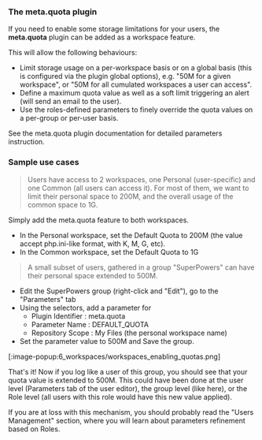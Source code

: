 ### The meta.quota plugin
If you need to enable some storage limitations for your users, the **meta.quota** plugin can be added as a workspace feature.

This will allow the following behaviours:

+ Limit storage usage on a per-workspace basis or on a global basis (this is configured via the plugin global options), e.g. "50M for a given workspace", or "50M for all cumulated workspaces a user can access".
+ Define a maximum quota value as well as a soft limit triggering an alert (will send an email to the user).
+ Use the roles-defined parameters to finely override the quota values on a per-group or per-user basis.

See the meta.quota plugin documentation for detailed parameters instruction.

### Sample use cases
> Users have access to 2 workspaces, one Personal (user-specific) and one Common (all users can access it). For most of them, we want to limit their personal space to 200M, and the overall usage of the common space to 1G.

Simply add the meta.quota feature to both workspaces.

+ In the Personal workspace, set the Default Quota to 200M (the value accept php.ini-like format, with K, M, G, etc).
+ In the Common workspace, set the Default Quota to 1G


> A small subset of users, gathered in a group "SuperPowers" can have their personal space extended to 500M.

+ Edit the SuperPowers group (right-click and "Edit"), go to the "Parameters" tab
+ Using the selectors, add a parameter for
    - Plugin Identifier : meta.quota
    - Parameter Name : DEFAULT_QUOTA
    - Repository Scope : My Files (the personal workspace name)
+ Set the parameter value to 500M and Save the group.

[:image-popup:6_workspaces/workspaces_enabling_quotas.png]

That's it! Now if you log like a user of this group, you should see that your quota value is extended to 500M. This could have been done at the user level (Parameters tab of the user editor), the group level (like here), or the Role level (all users with this role would have this new value applied).

If you are at loss with this mechanism, you should probably read the "Users Management" section, where you will learn about parameters refinement based on Roles.

